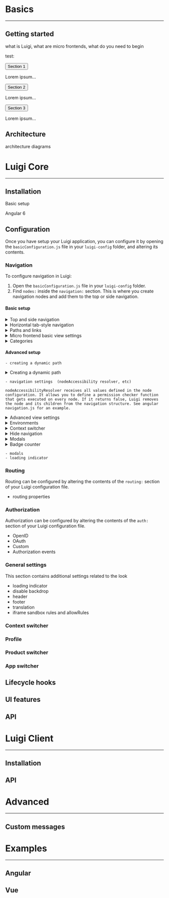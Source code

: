 # Basics
-----
## Getting started
what is Luigi, what are micro frontends, what do you need to begin

test:

<button class="accordion">Section 1</button>
<div class="panel">
  <p>Lorem ipsum...</p>
</div>

<button class="accordion">Section 2</button>
<div class="panel">
  <p>Lorem ipsum...</p>
</div>

<button class="accordion">Section 3</button>
<div class="panel">
  <p>Lorem ipsum...</p>
</div>

## Architecture
architecture diagrams

# Luigi Core
------

## Installation

Basic setup

Angular 6

## Configuration
Once you have setup your Luigi application, you can configure it by opening the `basicConfiguration.js` file in your `luigi-config` folder, and altering its contents.

### Navigation

To configure navigation in Luigi:

1. Open the `basicConfiguration.js` file in your `luigi-config` folder.
2. Find `nodes:` inside the `navigation:` section. This is where you create navigation nodes and add them to the top or side navigation.

#### Basic setup

 <div tabs name="navigation">

 <details>
 <summary>Top and side navigation</summary>

The first level of nodes represent the top navigation, while their children represent the side navigation. The grandchildren will take you to a new side navigation screen.

The example below illustrates this concept. Copy and paste it in your configuration file or the Luigi Fiddle [https://fiddle.luigi-project.io] and try adding additional top or side navigation elements.

```javascript
Luigi.setConfig({
navigation: {
  nodes: [
    {
      pathSegment: 'TopNav1',
      label: 'Top Navigation Element One',
      viewUrl: 'https://example.com',
      children: [
        {
          pathSegment: 'SideNav1',
          label: 'Side Navigation Element One',
          viewUrl: 'https://example.com',
          children: [
            {
              pathSegment: 'SubSideNav1',
              label: 'Side Navigation Sub Element One',
              viewUrl: 'https://example.com',
            },
            {
              pathSegment: 'SubSideNav2',
              label: 'Side Navigation Sub Element Two',
              viewUrl: 'https://example.com',
            },
          ]
        },
      ]
    },
    {
      pathSegment: 'TopNav2',
      label: 'Top Navigation Element Two',
      viewUrl: 'https://example.com',
    }
 ]
}
});
```
</details>

<details>
<summary>Horizontal tab-style navigation</summary>

To add tab-style navigation to your Luigi page, you need to add the **tabNav** parameter to your navigation node. All the children of this node will be displayed in a horizontal tab. If you add a **category** to these nodes, the categorized nodes will be rendered as a drop-down in the horizontal tab navigation. Navigation can be added by editing the Luigi configuration file. To enable additional settings, find the `extendedConfiguration.js` file in your Luigi folder.

This example which you can paste in the [Luigi Fiddle](fiddle.luigi-project.io) shows how you can configure tab-style navigation:

```javascript
Luigi.setConfig({
navigation: {
  nodes: [
    {
      pathSegment: 'Tab1',
      tabNav: true,
      label: 'Tab Navigation Node One',
      viewUrl: 'https://example.com',
    },
    {
      pathSegment: 'Tab2',
      label: 'Tab Navigation Node Two',
      viewUrl: 'https://example.com',
    },
 ]
}
});
```

</details>

<details>
<summary>Paths and links </summary>

Once you have created your navigation, you can add one of these properties to your navigation nodes to specify the links they should point to:

### pathSegement
Specifies the partial URL of the currently selected node. For example, if the **pathSegment** value is `'home'`, the URL when this node is selected will be `[YOUR.WEBSITE]/home`. Additionally, you can include dynamic values in the pathSegment. That means they will change depending on the value you provide, for example in `[YOUR.WEBSITE]/:userID` will become `[YOUR.WEBSITE]/JohnSmith`. Learn more about dynamic paths [here](#dynamic-path)

>**NOTE:** **pathSegement** must not contain slashes. If you want your node to be a sub-element of another node, create it as a child node in your navigation configuration file. The **pathSegment** will then be automatically appended to the parent node with a slash.

### link
Specifies an internal link to a different, already existing page on your application. It must be written as an absolute path starting from the **root node**. For example, if your root node is called `home`: `home/projects/project2` will be correct, but `projects/project2` will return an error.

### externalLink
Specifies a link to another website outside of your application. **externalLink** has these additional attributes:
- **url** - the complete URL of the website, including `https://`.
- **sameWindow** - specifies whether the link will be opened in the same window if set to `true`, or a new window if set to `false`.

>**NOTE:** These parameters are mutually exclusive, so you can only include one of them at the same time.

This is an example of how you can configure URL paths in your navigation nodes:

```javascript
Luigi.setConfig({
navigation: {
  nodes: [
    {
      pathSegment: 'TopNav1',
      label: 'Top Navigation Element One',
      viewUrl: 'https://example.com',
      children: [
        {
          link: '/TopNav1/internalLink',
          label: 'This takes you to [YOUR.WEBSITE]/TopNav1/internalLink',
        },
        {
          externalLink: {
            url: 'http://www.luigi-project.io',
            sameWindow: false
          },
          label: 'This takes you to an external page',
        }
      ]
    }
  ]
}
});
```

</details>

<details>
<summary>Micro frontend basic view settings</summary>

 Micro frontends, also referred to as views, are an essential part of the Luigi application. To configure a micro frontend which should be displayed on a given navigation node, simply add the **viewUrl** property to the node and specify the link to your micro frontend. To connect a micro frontend to your page, you also need to use the [Luigi Client](luigi-client.md).

 >**NOTE:** The value of **viewUrl** can be either a **link**, **externaLink**, or **pathSegment**. The first two options have to be surrounded by single quotes, while pathSegment does not.

 This example shows three navigation nodes with different viewUrl values.

 ```javascript
Luigi.setConfig({
navigation: {
  nodes: [
    {
      pathSegment: 'Node1',
      label: 'Navigation Node One',
      viewUrl: /home,
    },
    {
      pathSegment: 'Node1',
      label: 'Navigation Node Two',
      viewUrl: '/index.html',
    },
    {
      pathSegment: 'Node2',
      label: 'Navigation Node Three',
      viewUrl: 'https://luigi-project.io',
    },
 ]
}
});
 ```

The micro frontend will be displayed in the main content area of your application.

To explore additional advanced micro frontend options, take a look at the [advanced navigation](#advanced) section.

</details>

<details>
<summary>Categories</summary>

To group your navigation nodes into a category, add the **category** property to the navigation node. The categories can be displayed in different ways.

The **category** property has these attributes:
1. **label** - the name of the category which will be displayed on your page
2. **icon** - an icon that will be displayed next to the label
3. **collapsible** - if you set this to `true`, the category renders as a drop-down. If `false`, the category name will be displayed as a greyed out box.

Example:

```javascript
{
  category: { label: 'Links', icon: 'myIcon', collapsible: true },
  externalLink: {
    url: 'http://www.luigi-project.io',
    sameWindow: false
  },
  label: 'Click here to visit the Luigi homepage',
},
...
```

</details>

</div>

#### Advanced setup

    - creating a dynamic path

<div tabs name="navigation">

 <details>
 <summary>Creating a dynamic path</summary>


</details>

    - navigation settings  (nodeAccessibility resolver, etc)

    nodeAccessibilityResolver receives all values defined in the node configuration. It allows you to define a permission checker function that gets executed on every node. If it returns false, Luigi removes the node and its children from the navigation structure. See angular navigation.js for an example.



<div tabs name="navigation">

 <details>
 <summary>Advanced view settings</summary>

This section covers more advanced options for views (micro frontends).

- **viewGroups**
Imagine your application hosts two micro frontend views: `http://mysite.com/a#e` and  `http://mysite.com/b#f`. Due to hash routing and a different path up to `#`, they are, by default, rendered in different iframes. However, as they both have the **same origin**, such as`mysite.com`, and belong to the **same micro frontend** you want to render them in the same iframe. To achieve that, use the view groups feature. Define the **viewGroup** parameter for top navigation nodes. The children nodes will automatically be considered as part of the same view group.

Nodes belonging to the same view group are always rendered in their own view group iframe. Nodes not belonging to any view group follow the same-origin iframe rendering policy.

The view groups feature also offers out-of-the-box caching. Each time you navigate to another view group, either a new iframe is created or it is reused if already exists. In both cases, the iframe you are navigating from becomes hidden and is available for you to use again. If you navigate back to the first iframe and it should be updated with new data, such when a new entry was added in the second iframe and you want to display it in a table in the first iframe, you must define a **preloadUrl** parameter for a given view in the view group to ensure that the view is refreshed when you navigate back to it.

You can also preload view groups. You just need to define which URL you want to preload, and Luigi will preload the view after some user interactions when the browser is most likely to be idle. This option is active by default, but you can deactivate it with a [configuration flag](navigation-parameters-reference.md#node-parameters).

  - **defaults.isolateView** renders all views in new frames. This setting overrides the same-domain frame reuse. The defaults.isolateView is disabled by default, and you can overwrite it using the isolateView value on a single node level.

**preloadViewGroups** is a boolean that allows deactivating the default preloading of view groups iframes.

viewGroupsSettings is an object containing key-object pairs, where the key is the view group name as specified in the node parameters, and the object contains key-value pairs. In each key-value pair, the key is the feature name and the value is the actual setting. The following options are supported:

preloadUrl(string): needs to be an absolute URL for a node from the view group. It is recommended that you use a dedicated small, visually empty view, which imports Luigi Client and is fine with getting an empty context, for example, without an access token. The preloadUrl parameter is also required for view group caching in case you need a view group iframe to refresh whenever you navigate back to it.

Find more information on adding options to iframes [here]().


</details>

<div tabs name="navigation">

 <details>
 <summary>Environments</summary>

Environments are navigation structures that can be navigated to via a dropdown in the top navigation bar. They can be used as an additional menu structure for your website.

(screenshot)

</details>

<div tabs name="navigation">

 <details>
 <summary>Context switcher</summary>

The context switcher is a drop-down list available in the top navigation bar. It allows you to switch between a curated list of navigation elements such as [Environments](#environments). To do so, add the contextSwitcher property to the navigation object using the following optional properties:

</details>

<div tabs name="navigation">

 <details>
 <summary>Hide navigation </summary>

In Luigi, you have the option to hide all navigation so you can configure your own:

- **hideNav**

You may also choose to hide only the left navigation:

- **hideSideNav**

If you want to hide only a specific navigation node, use:

-**hideFromNav**

>**NOTE:** You can still navigate to the node but it does not show up in the top or left pane.

</details>

<div tabs name="navigation">

 <details>
 <summary>Modals</summary>



</details>

<div tabs name="navigation">

 <details>
 <summary>Badge counter</summary>


</details>

    - modals
    - loading indicator

### Routing

Routing can be configured by altering the contents of the `routing:` section of your Luigi configuration file.

- routing properties


### Authorization

Authorization can be configured by altering the contents of the `auth:` section of your Luigi configuration file.

- OpenID
- OAuth
- Custom
- Authorization events

### General settings

This section contains additional settings related to the look
- loading indicator
- disable backdrop
- header
- footer
- translation
- iframe sandbox rules and allowRules

### Context switcher

### Profile

### Product switcher

### App switcher

## Lifecycle hooks

## UI features

## API

# Luigi Client

-------

## Installation

## API

# Advanced

-------
## Custom messages

# Examples

-------

## Angular

## Vue